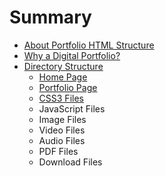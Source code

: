 # Summary

* [About Portfolio HTML Structure](README.md)
* [Why a Digital Portfolio?](01whydigitalportfolio.md)
* [Directory Structure](directory_structure.md)
   * [Home Page](home_page.md)
   * [Portfolio Page](portfolio_page.md)
   * [CSS3 Files](css3_files.md)
   * JavaScript Files
   * Image Files
   * Video Files
   * Audio Files
   * PDF Files
   * Download Files

